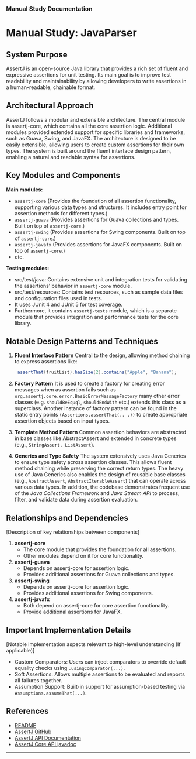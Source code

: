 ### Manual Study Documentation

# Manual Study: JavaParser

## System Purpose

AssertJ is an open-source Java library that provides a rich set of fluent 
and expressive assertions for unit testing. Its main goal is to improve test 
readability and maintainability by allowing developers to write assertions 
in a human-readable, chainable format.

## Architectural Approach

AssertJ follows a modular and extensible architecture. The central module is 
assertj-core, which contains all the core assertion logic. Additional modules
provided extended support for specific libraries and frameworks, such as Guava, 
Swing, and JavaFX. The architecture is designed to be easily extensible, allowing
users to create custom assertions for their own types. The system is built around
the fluent interface design pattern, enabling a natural and readable syntax for
assertions. 
## Key Modules and Components
**Main modules:**
- `assertj-core` (Provides the foundation of all assertion functionality, 
  supporting various data types and structures. It includes entry point for 
  assertion methods for different types.)
- `assertj-guava` (Provides assertions for Guava collections and types. 
  Built on top of `assertj-core`.)
- `assertj-swing` (Provides assertions for Swing components. Built on top of 
  `assertj-core`.)
- `assertj-javafx` (Provides assertions for JavaFX components. Built on top of 
  `assertj-core`.)
- etc. 

**Testing modules:**
- src/test/java: Contains extensive unit and integration tests for 
  validating the assertions’ behavior in `assertj-core` module. 
- src/test/resources: Contains test resources, such as sample data files 
  and configuration files used in tests.
- It uses JUnit 4 and JUnit 5 for test coverage.
- Furthermore, it contains `assertj-tests` module, which is a 
  separate module that provides integration and performance tests for
  the core library.

## Notable Design Patterns and Techniques

1. **Fluent Interface Pattern**
   Central to the design, allowing method chaining to express assertions like:
   ````java
    assertThat(fruitList).hasSize(2).contains("Apple", "Banana");
    ````
2. **Factory Pattern**
   It is used to create a factory for creating error messages when as 
   assertion fails such as `org.assertj.core.error.BasicErrorMessageFactory` 
   many other error classes (e.g. `shouldBeEquql`, `shouldEndWith` etc.) 
   extends this class as a superclass. Another instance of factory 
   pattern can be found in the static entry points `(Assertions.assertThat(..
   .))` to create appropriate assertion objects based on input types.

3. **Template Method Pattern** 
   Common assertion behaviors are abstracted in base classes like AbstractAssert 
   and extended in concrete types (e.g., `StringAssert, ListAssert`).
4. **Generics and Type Safety**
   The system extensively uses Java Generics to ensure type safety across 
   assertion classes. This allows fluent method chaining while preserving 
   the correct return types. The heavy use of Java Generics also enables the 
   design of reusable base classes (e.g., `AbstractAssert`, 
   `AbstractIterableAssert`) that can operate across various data types. In 
   addition, the codebase demonstrates frequent use of the *Java Collections 
   Framework* and *Java Stream API* to process, filter, and validate data 
   during assertion evaluation.        

## Relationships and Dependencies
[Description of key relationships between components]
1. **assertj-core**
   - The core module that provides the foundation for all assertions.
   - Other modules depend on it for core functionality.
2. **assertj-guava**
   - Depends on assertj-core for assertion logic.
   - Provides additional assertions for Guava collections and types.
3. **assertj-swing**
    - Depends on assertj-core for assertion logic.
    - Provides additional assertions for Swing components.
4. **assertj-javafx**
   - Both depend on assertj-core for core assertion functionality.
   - Provide additional assertions for JavaFX.

## Important Implementation Details
[Notable implementation aspects relevant to high-level understanding (If applicable)]
- Custom Comparators: Users can inject comparators to override default 
equality checks using `.usingComparator(...)`. 
- Soft Assertions: Allows multiple assertions to be evaluated and reports 
  all failures together. 
- Assumption Support: Built-in support for assumption-based testing via 
  `Assumptions.assumeThat(...)`.

## References
- [README](https://github.com/assertj/assertj/blob/main/README.md)
- [AssertJ GitHub]()
- [AssertJ API Documentation](https://assertj.github.io/doc/)
- [AssertJ Core API javadoc](https://www.javadoc.io/doc/org.assertj/assertj-core/latest/index.html)

---